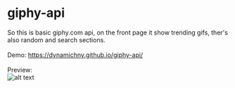 # giphy-api
So this is basic giphy.com api, on the front page it show trending gifs, ther's also random and search sections. 
<br><br>
Demo: <a href="https://dynamichny.github.io/giphy-api/">https://dynamichny.github.io/giphy-api/</a>
<br><br>
Preview:<br>
![alt text]( "my-giphy")

